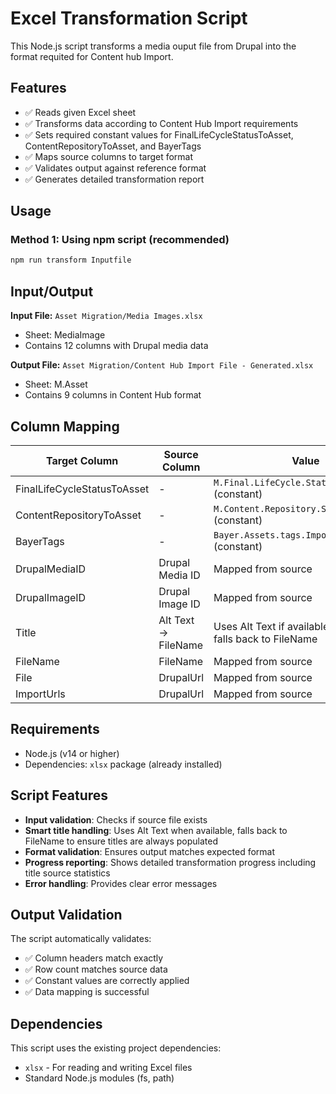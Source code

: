 # Excel Transformation Script

This Node.js script transforms a media ouput file from Drupal into the format requited for Content hub Import.

## Features

- ✅ Reads given Excel sheet
- ✅ Transforms data according to Content Hub Import requirements
- ✅ Sets required constant values for FinalLifeCycleStatusToAsset, ContentRepositoryToAsset, and BayerTags
- ✅ Maps source columns to target format
- ✅ Validates output against reference format
- ✅ Generates detailed transformation report

## Usage

### Method 1: Using npm script (recommended)
```bash
npm run transform Inputfile
```

## Input/Output

**Input File:** `Asset Migration/Media Images.xlsx`
- Sheet: MediaImage
- Contains 12 columns with Drupal media data

**Output File:** `Asset Migration/Content Hub Import File - Generated.xlsx`
- Sheet: M.Asset
- Contains 9 columns in Content Hub format

## Column Mapping

| Target Column | Source Column | Value |
|---------------|---------------|-------|
| FinalLifeCycleStatusToAsset | - | `M.Final.LifeCycle.Status.Created` (constant) |
| ContentRepositoryToAsset | - | `M.Content.Repository.Standard` (constant) |
| BayerTags | - | `Bayer.Assets.tags.ImportedfromDrupal` (constant) |
| DrupalMediaID | Drupal Media ID | Mapped from source |
| DrupalImageID | Drupal Image ID | Mapped from source |
| Title | Alt Text → FileName | Uses Alt Text if available, otherwise falls back to FileName |
| FileName | FileName | Mapped from source |
| File | DrupalUrl | Mapped from source |
| ImportUrls | DrupalUrl | Mapped from source |

## Requirements

- Node.js (v14 or higher)
- Dependencies: `xlsx` package (already installed)

## Script Features

- **Input validation**: Checks if source file exists
- **Smart title handling**: Uses Alt Text when available, falls back to FileName to ensure titles are always populated
- **Format validation**: Ensures output matches expected format
- **Progress reporting**: Shows detailed transformation progress including title source statistics
- **Error handling**: Provides clear error messages

## Output Validation

The script automatically validates:
- ✅ Column headers match exactly
- ✅ Row count matches source data
- ✅ Constant values are correctly applied
- ✅ Data mapping is successful

## Dependencies

This script uses the existing project dependencies:
- `xlsx` - For reading and writing Excel files
- Standard Node.js modules (fs, path)